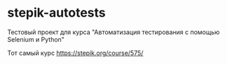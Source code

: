 # stepik-autotests
Тестовый проект для курса "Автоматизация тестирования с помощью Selenium и Python"

Тот самый курс
https://stepik.org/course/575/
